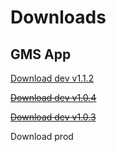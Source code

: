 # Downloads

## GMS App
[Download dev v1.1.2](https://expo.dev/artifacts/eas/wUphWTGNDpKXBbEZ9rgrTV.apk)

~~[Download dev v1.0.4](https://expo.dev/artifacts/eas/6YFGanR4uHppqaY4rv4jKh.apk)~~

~~[Download dev v1.0.3](https://expo.dev/artifacts/eas/qsoUGYffeaL5VDzmJL5iS3.apk)~~

Download prod 
